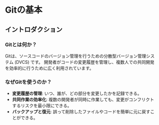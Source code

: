 # Gitの基本

## イントロダクション

### Gitとは何か？
Gitは、ソースコードのバージョン管理を行うための分散型バージョン管理システム (DVCS) です。
開発者がコードの変更履歴を管理し、複数人での共同開発を効率的に行うために広く利用されています。

### なぜGitを使うのか？
- **変更履歴の管理**: いつ、誰が、どの部分を変更したかを記録できる。
- **共同作業の効率化**: 複数の開発者が同時に作業しても、変更がコンフリクトするリスクを最小限にできる。
- **バックアップと復元**: 誤って削除したファイルやコードを簡単に元に戻すことができる。
